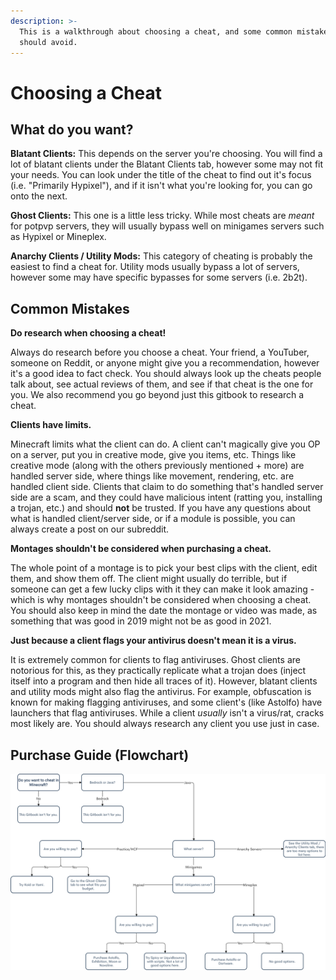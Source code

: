 ```yaml
---
description: >-
  This is a walkthrough about choosing a cheat, and some common mistakes you
  should avoid.
---
```


# Choosing a Cheat

## What do you want?

**Blatant Clients:** This depends on the server you're choosing. You will find a lot of blatant clients under the Blatant Clients tab, however some may not fit your needs. You can look under the title of the cheat to find out it's focus \(i.e. "Primarily Hypixel"\), and if it isn't what you're looking for, you can go onto the next.

**Ghost Clients:** This one is a little less tricky. While most cheats are _meant_ for potpvp servers, they will usually bypass well on minigames servers such as Hypixel or Mineplex.

**Anarchy Clients / Utility Mods:** This category of cheating is probably the easiest to find a cheat for. Utility mods usually bypass a lot of servers, however some may have specific bypasses for some servers \(i.e. 2b2t\).

## **Common Mistakes**

**Do research when choosing a cheat!**

Always do research before you choose a cheat. Your friend, a YouTuber, someone on Reddit, or anyone might give you a recommendation, however it's a good idea to fact check. You should always look up the cheats people talk about, see actual reviews of them, and see if that cheat is the one for you. We also recommend you go beyond just this gitbook to research a cheat.

**Clients have limits.**

Minecraft limits what the client can do. A client can't magically give you OP on a server, put you in creative mode, give you items, etc. Things like creative mode \(along with the others previously mentioned + more\) are handled server side, where things like movement, rendering, etc. are handled client side. Clients that claim to do something that's handled server side are a scam, and they could have malicious intent \(ratting you, installing a trojan, etc.\) and should **not** be trusted. If you have any questions about what is handled client/server side, or if a module is possible, you can always create a post on our subreddit.

**Montages shouldn't be considered when purchasing a cheat.**

The whole point of a montage is to pick your best clips with the client, edit them, and show them off. The client might usually do terrible, but if someone can get a few lucky clips with it they can make it look amazing - which is why montages shouldn't be considered when choosing a cheat. You should also keep in mind the date the montage or video was made, as something that was good in 2019 might not be as good in 2021.

**Just because a client flags your antivirus doesn't mean it is a virus.**

It is extremely common for clients to flag antiviruses. Ghost clients are notorious for this, as they practically replicate what a trojan does \(inject itself into a program and then hide all traces of it\). However, blatant clients and utility mods might also flag the antivirus. For example, obfuscation is known for making flagging antiviruses, and some client's \(like Astolfo\) have launchers that flag antiviruses. While a client _usually_ isn't a virus/rat, cracks most likely are. You should always research any client you use just in case.

## Purchase Guide \(Flowchart\)

![Created by Fang and p4.](.gitbook/assets/untitled-document-3-.png)

